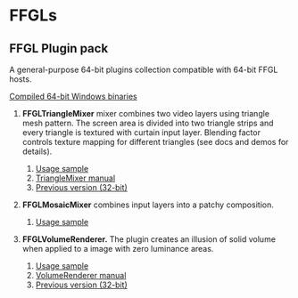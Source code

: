 # FFGLs
## FFGL Plugin pack

A general-purpose 64-bit plugins collection compatible with 64-bit FFGL hosts.

[Compiled 64-bit Windows binaries](https://github.com/l3lab/ffgls/tree/master/binaries/x64/Release)

1. **FFGLTriangleMixer** mixer combines two video layers using triangle mesh pattern. 
The screen area is divided into two triangle strips and every triangle is textured with curtain input layer. 
Blending factor controls texture mapping for different triangles (see docs and demos for details).

   1. [Usage sample](https://vimeo.com/vjdornierwal/trianglemx)
   1. [TriangleMixer manual](https://github.com/l3lab/ffgls/tree/master/docs/FFGLTriangleMixer)
   1. [Previous version (32-bit)](https://github.com/OlegPotiy/FFGLTriangleMX/tree/master/Bins)
   
1. **FFGLMosaicMixer** combines input layers into a patchy composition.

   1. [Usage sample](https://vimeo.com/l3l/cargo)
   
1. **FFGLVolumeRenderer.** The plugin creates an illusion of solid volume when applied to a image with zero luminance areas.

   1. [Usage sample](https://vimeo.com/vjdornierwal/volumes)
   1. [VolumeRenderer manual](https://github.com/l3lab/ffgls/tree/master/docs/FFGLVolumeRenderer)
   1. [Previous version (32-bit)](https://github.com/OlegPotiy/FFGLVolumeRenderer/tree/master/Bins)



